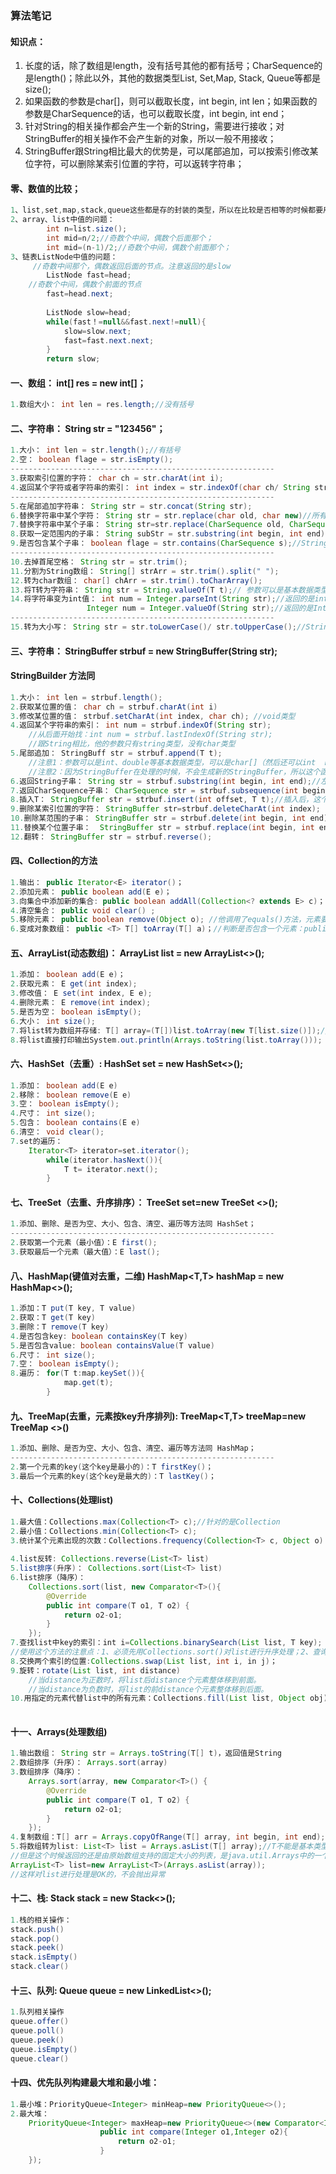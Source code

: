 ###                                               算法笔记

#### 知识点：

1. 长度的话，除了数组是length，没有括号其他的都有括号；CharSequence的是length()；除此以外，其他的数据类型List, Set,Map, Stack, Queue等都是size();
2. 如果函数的参数是char[]，则可以截取长度，int begin, int len；如果函数的参数是CharSequence的话，也可以截取长度，int begin, int end；
3. 针对String的相关操作都会产生一个新的String，需要进行接收；对StringBuffer的相关操作不会产生新的对象，所以一般不用接收；
4. StringBuffer跟String相比最大的优势是，可以尾部追加，可以按索引修改某位字符，可以删除某索引位置的字符，可以返转字符串；

#### 零、数值的比较；

```java
1、list,set,map,stack,queue这些都是存的封装的类型，所以在比较是否相等的时候都要用equals进行比较，不能用==；大于小于还是用><。
2、array、list中值的问题：
    	int n=list.size();
        int mid=n/2;//奇数个中间，偶数个后面那个；
		int mid=(n-1)/2;//奇数个中间，偶数个前面那个；
3、链表ListNode中值的问题：
     //奇数中间那个，偶数返回后面的节点。注意返回的是slow
        ListNode fast=head;
	//奇数个中间，偶数个前面的节点
		fast=head.next;
            
        ListNode slow=head;
        while(fast！=null&&fast.next!=null){
            slow=slow.next;
            fast=fast.next.next;
        }
        return slow;
```

#### 一、数组： int[] res = new int[]；

```java
1.数组大小： int len = res.length;//没有括号
```

#### 二、字符串： String str = "123456"；

```java
1.大小： int len = str.length();//有括号
2.空： boolean flage = str.isEmpty();
-----------------------------------------------------------
3.获取索引位置的字符： char ch = str.charAt(int i);
4.返回某个字符或者字符串的索引： int index = str.indexOf(char ch/ String str);// StringBuffer 方法中之后string参数，没有char //lastIndexOf(char ch/ String str)；从后面开始找
-----------------------------------------------------------    
5.在尾部追加字符串： String str = str.concat(String str);
6.替换字符串中某个字符： String str = str.replace(char old, char new)//所有的都换
7.替换字符串中某个子串： String str=str.replace(CharSequence old, CharSequence new) 
8.获取一定范围内的子串： String subStr = str.substring(int begin, int end);//左闭右开，然后也是唯一一个string小写的函数。
9.是否包含某个子串： boolean flage = str.contains(CharSequence s);//StringBuffer没有这个函数
-----------------------------------------------------------
10.去掉首尾空格： String str = str.trim();
11.分割为String数组： String[] strArr = str.trim().split(" ");
12.转为char数组： char[] chArr = str.trim().toCharArray();
13.将T转为字符串： String str = String.valueOf(T t);// 参数可以是基本数据类型、char[]类型；要是char[]的话，也可以（int begin, int len) 
14.将字符串变为int值： int num = Integer.parseInt(String str);//返回的是int
				 Integer num = Integer.valueOf(String str);//返回的是Integer
-----------------------------------------------------------
15.转为大小写： String str = str.toLowerCase()/ str.toUpperCase();//StringBuffer没有这个方法

```

#### 三、字符串： StringBuffer strbuf = new StringBuffer(String str);  

#### 						StringBuilder 方法同

```java
1.大小： int len = strbuf.length();
2.获取某位置的值： char ch = strbuf.charAt(int i)
3.修改某位置的值： strbuf.setCharAt(int index, char ch); //void类型
4.返回某个字符串的索引： int num = strbuf.indexOf(String str);
	//从后面开始找：int num = strbuf.lastIndexOf(String str);
	//跟String相比，他的参数只有string类型，没有char类型
5.尾部追加： StringBuff str = strbuf.append(T t);
	//注意1：参数可以是int、double等基本数据类型，可以是char[]（然后还可以int  begin, int len），也可以是CharSequence（然后还可以int  begin, int end）
	//注意2：因为StringBuffer在处理的时候，不会生成新的StringBuffer，所以这个函数直接这么写：strbuf.append(T t)；strbuf依然加上了t.
6.返回String子串： String str = strbuf.substring(int begin, int end);//左闭右开，小写
7.返回CharSequence子串： CharSequence str = strbuf.subsequence(int begin, int end);
8.插入T： StringBuffer str = strbuf.insert(int offset, T t);//插入后，这个元素在offset这个位置，然后T可以是基本数据类型char[],CharSequence，后面两个的数可以加上范围.
9.删除某索引位置的字符： StringBuffer str=strbuf.deleteCharAt(int index);
10.删除某范围的子串： StringBuffer str = strbuf.delete(int begin, int end);
11.替换某个位置子串：  StringBuffer str = strbuf.replace(int begin, int end, String str);//左闭右开
12.翻转： StringBuffer str = strbuf.reverse();
```

#### 四、Collection的方法

```java
1.输出： public Iterator<E> iterator()；
2.添加元素： public boolean add(E e)；
3.向集合中添加新的集合: public boolean addAll(Collection<? extends E> c)；
4.清空集合： public void clear() ;
5.移除元素： public boolean remove(Object o); //他调用了equals()方法，元素要是对象的的话，需要重写equals();
6.变成对象数组： public <T> T[] toArray(T[] a)；//判断是否包含一个元素：public boolean contains(Object o)；contains又调用了equals()方法，元素要是对象的话，需要重写equals()和hashCode();
```

#### 五、ArrayList(动态数组)： ArrayList<T> list = new ArrayList<>();

```java
1.添加： boolean add(E e)； 
2.获取元素： E get(int index);
3.修改值： E set(int index, E e);
4.删除元素： E remove(int index);
5.是否为空： boolean isEmpty();
6.大小： int size();
7.将list转为数组并存储: T[] array=(T[])list.toArray(new T[list.size()]);//T一定是Integer、String等类型
8.将list直接打印输出System.out.println(Arrays.toString(list.toArray()));
```

#### 六、HashSet（去重）: HashSet<T> set = new HashSet<>();

```java 
1.添加： boolean add(E e)
2.移除： boolean remove(E e)
3.空： boolean isEmpty();
4.尺寸： int size();
5.包含： boolean contains(E e)
6.清空： void clear();
7.set的遍历：
    Iterator<T> iterator=set.iterator();
		while(iterator.hasNext()){
			T t= iterator.next();
		}
```

#### 七、TreeSet（去重、升序排序）： TreeSet<T> set=new TreeSet <>();

```java
1.添加、删除、是否为空、大小、包含、清空、遍历等方法同 HashSet；
-----------------------------------------------------------
2.获取第一个元素（最小值）：E first();
3.获取最后一个元素（最大值）：E last();
```

#### 八、**HashMap(键值对去重，二维)** HashMap<T,T> hashMap = new HashMap<>();

```java
1.添加：T put(T key, T value)
2.获取：T get(T key)
3.删除：T remove(T key)
4.是否包含key: boolean containsKey(T key)
5.是否包含value: boolean containsValue(T value)
6.尺寸： int size();
7.空： boolean isEmpty();
8.遍历： for(T t:map.keySet()){
            map.get(t);
        }
```

#### 九、TreeMap(去重，元素按key升序排列): TreeMap<T,T> treeMap=new TreeMap <>()

```java
1.添加、删除、是否为空、大小、包含、清空、遍历等方法同 HashMap；
-----------------------------------------------------------
2.第一个元素的key(这个key是最小的)：T firstKey()；
3.最后一个元素的key(这个key是最大的)：T lastKey()；

```

#### 十、Collections(处理list)

```java
1.最大值：Collections.max(Collection<T> c);//针对的是Collection
2.最小值：Collections.min(Collection<T> c);
3.统计某个元素出现的次数：Collections.frequency(Collection<T> c, Object o)；
    
4.list反转: Collections.reverse(List<T> list)
5.list排序(升序)： Collections.sort(List<T> list)
6.list排序（降序）：
    Collections.sort(list, new Comparator<T>(){
        @Override
        public int compare(T o1, T o2) {
            return o2-o1;
        }
    });
7.查找list中key的索引：int i=Collections.binarySearch(List list, T key);
//使用这个方法的注意点：1、必须先用Collections.sort()对list进行升序处理；2、查询list中重复的元素时，返回的是其中的随机一个。
8.交换两个索引的位置:Collections.swap(List list, int i, in j)；
9.旋转：rotate(List list, int distance)
	//当distance为正数时，将list后distance个元素整体移到前面。
	//当distance为负数时，将list的前distance个元素整体移到后面。
10.用指定的元素代替list中的所有元素：Collections.fill(List list, Object obj)
 
```

#### 十一、Arrays(处理数组)

```java
1.输出数组： String str = Arrays.toString(T[] t)，返回值是String
2.数组排序（升序）： Arrays.sort(array)
3.数组排序（降序）：
    Arrays.sort(array, new Comparator<T>() {
        @Override
        public int compare(T o1, T o2) {
            return o2-o1;
        }
	}); 
4.复制数组：T[] arr = Arrays.copyOfRange(T[] array, int begin, int end);
5.将数组转为list: List<T> list = Arrays.asList(T[] array);//T不能是基本类型，应该是包装类型和对象等。
//但是这个时候返回的还是由原始数组支持的固定大小的列表，是java.util.Arrays中的一个私有静态类，不是java.util.ArrayList，添加、删除元素什么的会出抛出异常，所以最好这么处理
ArrayList<T> list=new ArrayList<T>(Arrays.asList(array));
//这样对list进行处理是OK的，不会抛出异常
```

#### 十二、栈: Stack<T> stack = new Stack<>();

```java
1.栈的相关操作：
stack.push()  
stack.pop()  
stack.peek()  
stack.isEmpty()  
stack.clear()
```

#### 十三、队列: Queue<T> queue = new LinkedList<>();

```java
1.队列相关操作
queue.offer() 
queue.poll()  
queue.peek()  
queue.isEmpty() 
queue.clear()
```

#### 十四、优先队列构建最大堆和最小堆：

```java 
1.最小堆：PriorityQueue<Integer> minHeap=new PriorityQueue<>();
2.最大堆：
    PriorityQueue<Integer> maxHeap=new PriorityQueue<>(new Comparator<Integer>(){
        			public int compare(Integer o1,Integer o2){
            			return o2-o1;
        			}
	});
```

